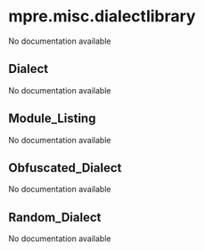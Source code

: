 mpre.misc.dialectlibrary
========
No documentation available

Dialect
--------
No documentation available

Module_Listing
--------
No documentation available

Obfuscated_Dialect
--------
No documentation available

Random_Dialect
--------
No documentation available